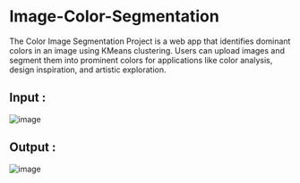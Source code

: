 # Image-Color-Segmentation
The Color Image Segmentation Project is a web app that identifies dominant colors in an image using KMeans clustering. Users can upload images and segment them into prominent colors for applications like color analysis, design inspiration, and artistic exploration.

## Input : 
![image](https://github.com/Prayesh13/Image-Color-Segmentation/assets/132591191/482fc097-3922-4516-b50f-c3a1afef4b29)

## Output : 
![image](https://github.com/Prayesh13/Image-Color-Segmentation/assets/132591191/eabff6a3-d678-4d86-a04f-c2ccff629a4d)
